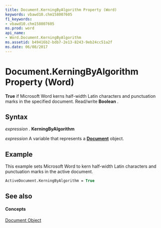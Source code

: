 ```yaml
---
title: Document.KerningByAlgorithm Property (Word)
keywords: vbawd10.chm158007605
f1_keywords:
- vbawd10.chm158007605
ms.prod: word
api_name:
- Word.Document.KerningByAlgorithm
ms.assetid: b49416b2-bdb7-2e13-8243-9eb24cc51a2f
ms.date: 06/08/2017
---
```



# Document.KerningByAlgorithm Property (Word)

 **True** if Microsoft Word kerns half-width Latin characters and punctuation marks in the specified document. Read/write **Boolean** .


## Syntax

 _expression_ . **KerningByAlgorithm**

 _expression_ A variable that represents a **[Document](document-object-word.md)** object.


## Example

This example sets Microsoft Word to kern half-width Latin characters and punctuation marks in the active document.


```vb
ActiveDocument.KerningByAlgorithm = True
```


## See also


#### Concepts


[Document Object](document-object-word.md)

